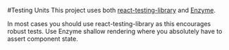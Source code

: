 #Testing Units
This project uses both [react-testing-library](https://github.com/testing-library/react-testing-library) and [Enzyme](https://enzymejs.github.io/enzyme/). 

In most cases you should use react-testing-library as this encourages robust tests. Use Enzyme shallow rendering where you absolutely have to assert component state.
